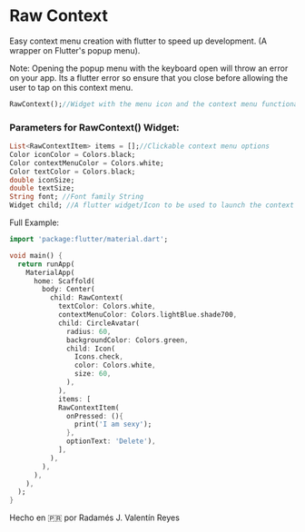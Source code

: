 # Raw Context

Easy context menu creation with flutter to speed up development. (A wrapper on Flutter's popup menu). 

Note: Opening the popup menu with the keyboard open will throw an error on your app. Its a flutter error so ensure that you close before allowing the user to tap on this context menu.

~~~dart
RawContext();//Widget with the menu icon and the context menu functionality
~~~

### Parameters for RawContext() Widget:

~~~dart
List<RawContextItem> items = [];//Clickable context menu options
Color iconColor = Colors.black;
Color contextMenuColor = Colors.white;
Color textColor = Colors.black;
double iconSize;
double textSize;
String font; //Font family String
Widget child; //A flutter widget/Icon to be used to launch the context menu when clicked if you don't want the default icon to be used.
~~~

Full Example:

~~~dart
import 'package:flutter/material.dart';

void main() {
  return runApp(
    MaterialApp(
      home: Scaffold(
        body: Center(
          child: RawContext(
            textColor: Colors.white,
            contextMenuColor: Colors.lightBlue.shade700,
            child: CircleAvatar(
              radius: 60,
              backgroundColor: Colors.green,
              child: Icon(
                Icons.check,
                color: Colors.white,
                size: 60,
              ),
            ),
            items: [
            RawContextItem(
              onPressed: (){
                print('I am sexy');
              },
              optionText: 'Delete'),
            ],
          ),
        ),
      ),
    ),
  );
}
~~~

Hecho en 🇵🇷 por Radamés J. Valentín Reyes